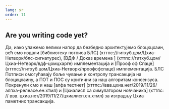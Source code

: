 ```yaml
---
lang: sr
order: 11
---
```


Are you writing code yet?
-----------------------

Да, иако улажемо велики напор да безбедно архитектујемо блоцкцхаин, већ смо издали [библиотеку потписа БЛС] (хттпс://гитхуб.цом/Цхиа-Нетворк/блс-сигнатурес), [ВДФ / Доказ времена ] (хттпс://гитхуб.цом/Цхиа-Нетворк/вдф-цомцхарге) имплементација и [Прооф оф Спаце] (хттпс://гитхуб.цом/Цхиа-Нетворк/проофофспаце) имплементација. БЛС Потписи омогућавају боље чување и контролу трансакција на блоцкцхаину, а ПОТ и ПОС су критични за наш алгоритам консензуса. Покренули смо и наш [алфа тестнет] (хттпс://ввв.цхиа.нет/2019/11/26/алпха-релеасе.ен.хтмл) и [Цхиалисп са симулатором новчаника] (хттпс: // ввв. цхиа.нет/2019/11/27/цхиалисп.ен.хтмл) за изградњу Цхиа паметних трансакција.
